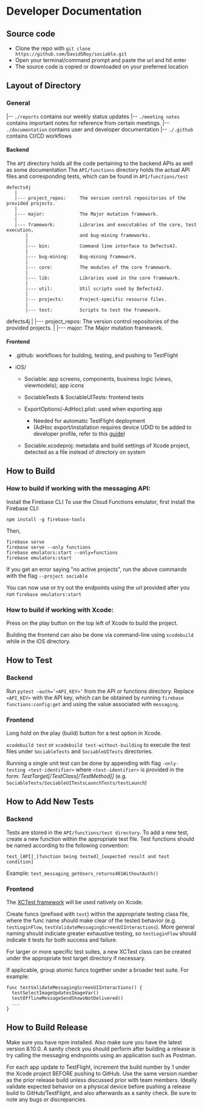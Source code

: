 # Developer Documentation

## Source code

- Clone the repo with `git clone https://github.com/DavidSRoy/sociable.git`
- Open your terminal/command prompt and paste the url and hit enter
- The source code is copied or downloaded on your preferred location

## Layout of Directory

### General
|-- `./reports` contains our weekly status updates
|-- `./meeting notes` contains important notes for reference from certain meetings.
|-- `./documentation` contains user and developer documentation
|-- `./.github` contains CI/CD workflows
#### Backend

The `API` directory holds all the code pertaining to the backend APIs as well as some documentation 
The `API/functions` directory holds the actual API files and corresponding tests, which can be found in `API/functions/test`


    defects4j
       |
       |--- project_repos:     The version control repositories of the provided projects.
       |
       |--- major:             The Major mutation framework.
       |
       |--- framework:         Libraries and executables of the core, test execution,
           |                   and bug-mining frameworks.
           |
           |--- bin:           Command line interface to Defects4J.
           |
           |--- bug-mining:    Bug-mining framework.
           |
           |--- core:          The modules of the core framework.
           |
           |--- lib:           Libraries used in the core framework.
           |
           |--- util:          Util scripts used by Defects4J.
           |
           |--- projects:      Project-specific resource files.
           |
           |--- test:          Scripts to test the framework.
           

defects4j
       |
       |--- project_repos:     The version control repositories of the provided projects.
       |
       |--- major:             The Major mutation framework.


#### Frontend

- .github: workflows for building, testing, and pushing to TestFlight

- iOS/

  - Sociable: app screens, components, business logic (views, viewmodels); app icons
  
  - SociableTests & SociableUITests: frontend tests
  
  - ExportOptions(-AdHoc).plist: used when exporting app
    - Needed for automatic TestFlight deployment 
    - (AdHoc export/installation requires device UDID to be added to developer profile, refer to this [guide](https://support.magplus.com/hc/en-us/articles/204270188-iOS-Creating-an-Ad-Hoc-Distribution-Provisioning-Profile))
  
  - Sociable.xcodeproj: metadata and build settings of Xcode project, detected as a file instead of directory on system

## How to Build

### How to build if working with the messaging API:

Install the Firebase CLI
To use the Cloud Functions emulator, first install the Firebase CLI:

`npm install -g firebase-tools`

Then, 

```
firebase serve
firebase serve --only functions
firebase emulators:start --only=functions
firebase emulators:start
```

If you get an error saying "no active projects", run the above commands with the flag `--project sociable`

You can now use or try out the endpoints using the url provided after you run `firebase emulators:start`

### How to build if working with Xcode: 

Press on the play button on the top left of Xcode to build the project.

Building the frontend can also be done via command-line using `xcodebuild` while in the iOS directory.

## How to Test

### Backend
Run `pytest –auth=’<API_KEY>’` from the API or functions directory. Replace `<API_KEY>` with the API key, which can be obtained by running `firebase functions:config:get` and using the value associated with `messaging`.

### Frontend
Long hold on the play (build) button for a test option in Xcode.

`xcodebuild test` or `xcodebuild test-without-building` to execute the test files under `SociableTests` and `SociableUITests` directories.

Running a single unit test can be done by appending with flag `-only-testing <test-identifier>` where `<test-identifier>` is provided in the form: _TestTarget[/TestClass[/TestMethod]]_ (e.g. `SociableTests/SociableUITestsLaunchTests/testLaunch`)

## How to Add New Tests

### Backend
Tests are stored in the `API/functions/test directory`. To add a new test, create a new function within the appropriate test file. Test functions should be named according to the following convention:

`test_[API]_[function being tested]_[expected result and test condition]`

Example: 
`test_messaging_getUsers_returns401WithoutAuth()`

### Frontend

The [XCTest framework](https://developer.apple.com/documentation/xctest) will be used natively on Xcode. 

Create funcs (prefixed with `test`) within the appropriate testing class file, where the func name should make clear of the tested behavior (e.g. `testLoginFlow`, `testValidateMessagingScreenUIInteractions`). More general naming should indiciate greater exhaustive testing, so `testLoginFlow` should indicate it tests for both success and failure. 

For larger or more specific test suites, a new XCTest class can be created under the appropriate test target directory if necessary. 

If applicable, group atomic funcs together under a broader test suite. For example:
```
func testValidateMessagingScreenUIInteractions() {
  testSelectImageUpdatesImageVar()
  testOfflineMessageSendShowsNotDelivered()
  ...
}
```

## How to Build Release
Make sure you have npm installed. Also make sure you have the latest version 8.10.0.
A sanity check you should perform after building a release is try calling the messaging endnpoints using an application such as Postman.

For each app update to TestFlight, increment the build number by 1 under the Xcode project BEFORE pushing to GitHub. Use the same version number as the prior release build unless discussed prior with team members. Ideally validate expected behavior on a physical device before pushing a release build to GitHub/TestFlight, and also afterwards as a sanity check. Be sure to note any bugs or discrepancies.
